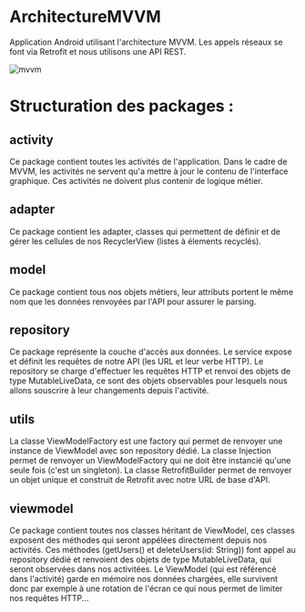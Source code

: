 # ArchitectureMVVM

Application Android utilisant l'architecture MVVM. Les appels réseaux se font via Retrofit et nous utilisons une API REST.

![mvvm](https://user-images.githubusercontent.com/16464109/123554573-e607f900-d780-11eb-82a5-6d4b3ef2d942.png)

# Structuration des packages :

## activity

Ce package contient toutes les activités de l'application. Dans le cadre de MVVM, les activités ne servent qu'a mettre à jour le contenu de l'interface graphique.
Ces activités ne doivent plus contenir de logique métier.

## adapter

Ce package contient les adapter, classes qui permettent de définir et de gérer les cellules de nos RecyclerView (listes à élements recyclés).

## model

Ce package contient tous nos objets métiers, leur attributs portent le même nom que les données renvoyées par l'API pour assurer le parsing.

## repository

Ce package représente la couche d'accès aux données.
Le service expose et définit les requêtes de notre API (les URL et leur verbe HTTP).
Le repository se charge d'effectuer les requêtes HTTP et renvoi des objets de type MutableLiveData, ce sont des objets observables pour 
lesquels nous allons souscrire à leur changements depuis l'activité.

## utils

La classe ViewModelFactory est une factory qui permet de renvoyer une instance de ViewModel avec son repository dédié.
La classe Injection permet de renvoyer un ViewModelFactory qui ne doit être instancié qu'une seule fois (c'est un singleton).
La classe RetrofitBuilder permet de renvoyer un objet unique et construit de Retrofit avec notre URL de base d'API.

## viewmodel

Ce package contient toutes nos classes héritant de ViewModel, ces classes exposent des méthodes qui seront appélées directement depuis nos activités.
Ces méthodes (getUsers() et deleteUsers(id: String)) font appel au repository dédié et renvoient des objets de type MutableLiveData, qui seront observées
dans nos activitées. Le ViewModel (qui est référencé dans l'activité) garde en mémoire nos données chargées, elle survivent donc par exemple à une rotation de
l'écran ce qui nous permet de limiter nos requêtes HTTP...

